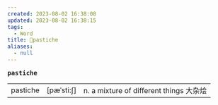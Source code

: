 ```yaml
---
created: 2023-08-02 16:38:08
updated: 2023-08-02 16:38:15
tags:
  - Word
title: 📖pastiche
aliases:
  - null
---
```


<pre><strong>pastiche</strong></pre>
|   |   |   |
|---|---|---|
|pastiche|[pæˈsti:ʃ]|n. a mixture of different things ⼤杂烩|